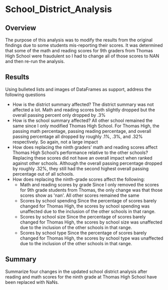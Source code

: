 # School_District_Analysis
## Overview
The purpose of this analysis was to modify the results from the original findings due to some students mis-reporting their scores. It was determined that some of the math and reading scores for 9th graders from Thomas High School were fraudulent so I had to change all of those scores to NAN and then re-run the analysis.

## Results
Using bulleted lists and images of DataFrames as support, address the following questions

- How is the district summary affected?
    The district summary was not affected a lot. Math and reading scores both slightly dropped but the overall passing percent only dropped by .3%
- How is the school summary affected?
    All other school remained the same since I only modified Thomas High School. For Thomas High, the passing math percentage, passing reading percentage, and overall passing percentage all dropped by roughly .1%, .3%, and .32% respectively. So again, not a large impact
- How does replacing the ninth graders’ math and reading scores affect Thomas High School’s performance relative to the other schools?
    Replacing these scores did not have an overall impact when ranked against other schools. Although the overall passing percentage dropped by roughly .32%, they still had the second highest overall passing percentage out of all schools.
- How does replacing the ninth-grade scores affect the following:
    - Math and reading scores by grade
        Since I only removed the scores for 9th grade students from Thomas, the only change was that those scores show as 'nan'. All other scores remained the same
    - Scores by school spending
        Since the percentage of scores barely changed for Thomas High, the scores by school spending was unaffected due to the inclusion of the other schools in            that range.
    - Scores by school size
        Since the percentage of scores barely changed for Thomas High, the scores by school size was unaffected due to the inclusion of the other schools in                that range.
    - Scores by school type
        Since the percentage of scores barely changed for Thomas High, the scores by school type was unaffected due to the inclusion of the other schools in                that range.

## Summary
Summarize four changes in the updated school district analysis after reading and math scores for the ninth grade at Thomas High School have been replaced with NaNs.
